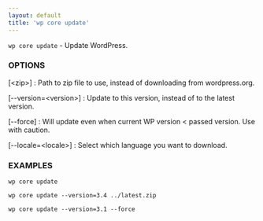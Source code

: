 ```yaml
---
layout: default
title: 'wp core update'
---
```


`wp core update` - Update WordPress.

### OPTIONS

[&lt;zip&gt;]
: Path to zip file to use, instead of downloading from wordpress.org.

[\--version=&lt;version&gt;]
: Update to this version, instead of to the latest version.

[\--force]
: Will update even when current WP version < passed version. Use with
caution.

[\--locale=&lt;locale&gt;]
: Select which language you want to download.

### EXAMPLES

    wp core update

    wp core update --version=3.4 ../latest.zip

    wp core update --version=3.1 --force

